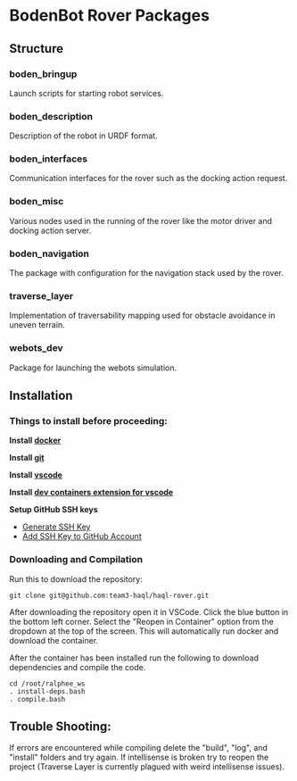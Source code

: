# BodenBot Rover Packages

## Structure

### boden_bringup

Launch scripts for starting robot services.

### boden_description

Description of the robot in URDF format.

### boden_interfaces

Communication interfaces for the rover such as the docking action request.

### boden_misc

Various nodes used in the running of the rover like the motor driver and
docking action server.

### boden_navigation

The package with configuration for the navigation stack used by the rover.

### traverse_layer

Implementation of traversability mapping used for obstacle avoidance in
uneven terrain.

### webots_dev

Package for launching the webots simulation.

## Installation

### Things to install before proceeding:

**Install [docker](https://www.docker.com/products/docker-desktop/)**

**Install [git](https://git-scm.com/downloads)**

**Install [vscode](https://code.visualstudio.com/download)**

**Install [dev containers extension for vscode](https://marketplace.visualstudio.com/items?itemName=ms-vscode-remote.remote-containers)**

**Setup GitHub SSH keys**
- [Generate SSH Key](https://docs.github.com/en/authentication/connecting-to-github-with-ssh/generating-a-new-ssh-key-and-adding-it-to-the-ssh-agent)
- [Add SSH Key to GitHub Account](https://docs.github.com/en/authentication/connecting-to-github-with-ssh/adding-a-new-ssh-key-to-your-github-account)

### Downloading and Compilation

Run this to download the repository:
```console
git clone git@github.com:team3-haql/haql-rover.git
```

After downloading the repository open it in VSCode.
Click the blue button in the bottom left corner.
Select the "Reopen in Container" option from the dropdown at the top of the screen.
This will automatically run docker and download the container.

After the container has been installed run the following to download dependencies and compile the code.
```console
cd /root/ralphee_ws
. install-deps.bash
. compile.bash
```

## Trouble Shooting:

If errors are encountered while compiling delete the "build", "log", and "install" folders and try again.
If intellisense is broken try to reopen the project (Traverse Layer is currently plagued with weird intellisense issues).